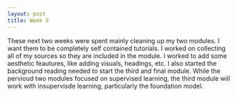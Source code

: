 ```yaml
---
layout: post
title: Week 5
---
```


These next two weeks were spent mainly cleaning up my two modules. I want them to be completely self contained tutorials. I worked on collecting all of my sources so they are included in the module. I worked to add some aesthetic feautures, like adding visuals, headings, etc. I also started the background reading  needed  to start the third and final module. While the pervioud two modules focused on supervised learning, the third module will work with insupervisde learning, particularly the foundation model.
